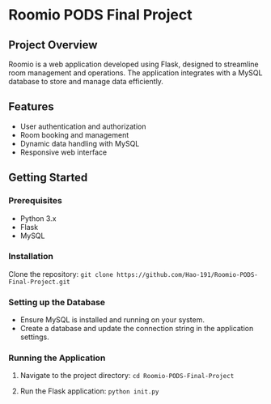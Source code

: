 # Roomio PODS Final Project

## Project Overview
Roomio is a web application developed using Flask, designed to streamline room management and operations. The application integrates with a MySQL database to store and manage data efficiently.

## Features
- User authentication and authorization
- Room booking and management
- Dynamic data handling with MySQL
- Responsive web interface

## Getting Started
### Prerequisites
- Python 3.x
- Flask
- MySQL

### Installation
Clone the repository:
`git clone https://github.com/Hao-191/Roomio-PODS-Final-Project.git`

### Setting up the Database
- Ensure MySQL is installed and running on your system.
- Create a database and update the connection string in the application settings.

### Running the Application
1. Navigate to the project directory:
`cd Roomio-PODS-Final-Project`

2. Run the Flask application:
`python init.py`
